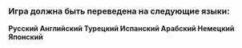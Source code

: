 ### Игра должна быть переведена на следующие языки:

**Русский
Английский
Турецкий
Испанский
Арабский
Немецкий
Японский**